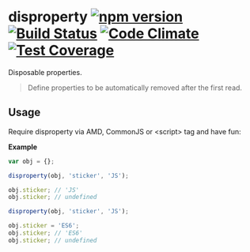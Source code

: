 # disproperty [![npm version](https://img.shields.io/npm/v/disproperty.svg)](https://www.npmjs.com/package/disproperty) [![Build Status](https://img.shields.io/travis/vlazar/disproperty.svg)](https://travis-ci.org/vlazar/disproperty) [![Code Climate](https://img.shields.io/codeclimate/github/vlazar/disproperty.svg)](https://codeclimate.com/github/vlazar/disproperty) [![Test Coverage](https://img.shields.io/codeclimate/coverage/github/vlazar/disproperty.svg)](https://codeclimate.com/github/vlazar/disproperty/coverage)

Disposable properties.

> Define properties to be automatically removed after the first read.

## Usage

Require disproperty via AMD, CommonJS or &lt;script&gt; tag and have fun:

**Example**

```javascript
var obj = {};

disproperty(obj, 'sticker', 'JS');

obj.sticker; // 'JS'
obj.sticker; // undefined

disproperty(obj, 'sticker', 'JS');

obj.sticker = 'ES6';
obj.sticker; // 'ES6'
obj.sticker; // undefined
```
